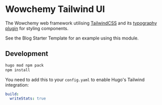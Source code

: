 # Wowchemy Tailwind UI

The Wowchemy web framework utilising [TailwindCSS](https://tailwindcss.com/) and its [typography plugin](https://tailwindcss.com/docs/typography-plugin) for styling components.

See the Blog Starter Template for an example using this module.

## Development

```bash
hugo mod npm pack
npm install
```

You need to add this to your `config.yaml` to enable Hugo's Tailwind integration:

```yaml
build:
  writeStats: true
```
